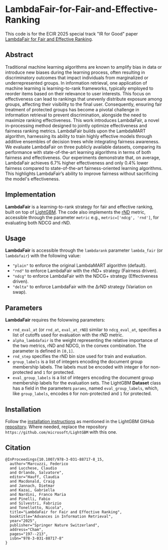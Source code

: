 LambdaFair-for-Fair-and-Effective-Ranking
===============================
This code is for the ECIR 2025 special track "IR for Good" paper [LambdaFair for Fair and Effective Ranking]().

Abstract
---
Traditional machine learning algorithms are known to amplify bias in data or introduce new biases during the learning process, often resulting in discriminatory outcomes that impact individuals from marginalized or underrepresented groups.
In information retrieval, one application of machine learning is learning-to-rank frameworks, typically employed to reorder items based on their relevance to user interests. This focus on effectiveness can lead to rankings that unevenly distribute exposure among groups, affecting their visibility to the final user.
Consequently, ensuring fair treatment of protected groups has become a pivotal challenge in information retrieval to prevent discrimination, alongside the need to maximize ranking effectiveness.
This work introduces LambdaFair, a novel in-processing method designed to jointly optimize effectiveness and fairness ranking metrics.
LambdaFair builds upon the LambdaMART algorithm, harnessing its ability to train highly effective models through additive ensembles of decision trees while integrating fairness awareness.
We evaluate LambdaFair on three publicly available datasets, comparing its performance with state-of-the-art learning algorithms in terms of both fairness and effectiveness.
Our experiments demonstrate that, on average, LambdaFair achieves 6.7% higher effectiveness and only 0.4% lower fairness compared to state-of-the-art fairness-oriented learning algorithms.
This highlights LambdaFair’s ability to improve fairness without sacrificing the model's effectiveness.

Implementation
---
**LambdaFair** is a learning-to-rank strategy for fair and effective ranking, built on top of [LightGBM](https://github.com/microsoft/LightGBM).
The code also implements the [rND](https://dl.acm.org/doi/10.1145/3085504.3085526) metric, accessible through the parameter ``metric`` e.g., ``metric=['ndcg', 'rnd']``, for evaluating both NDCG and rND.

Usage
---
**LambdaFair** is accessible through the ``lambdarank`` parameter ``lambda_fair`` (or ``lambdafair``) with the following value:
  - ``"plain"`` to enforce the original LambdaMART algorithm (default).
  - ``"rnd"`` to enforce LambdaFair with the rND+ strategy (Fairness driven).
  - ``"ndcg"`` to enforce LambdaFair with the NDCG+ strategy (Effectiveness driven).
  - ``"delta"`` to enforce LambdaFair with the ΔrND strategy (Variation on swap).

Parameters
---
**LambdaFair** requires the folowwing parameters:
  - ``rnd_eval_at`` (or ``rnd_at``, ``eval_at_rND``) similar to ``ndcg_eval_at``, specifies a list of cutoffs used for evaluation with the rND metric.
  - ``alpha_lambdafair`` is the weight representing the relative importance of the two metrics, rND and NDCG, in the convex combination. The parameter is defined in ``[0,1]``.
  - ``rnd_step`` specifies the rND bin size used for train and evaluation.
  - ``group_labels`` is a list of integers encoding the document group membership labels. The labels must be encoded with integer ``0`` for non-protected and ``1`` for protected.
  - ``eval_group_labels`` is a list of integers encoding the document group membership labels for the evaluation sets. The LightGBM **Dataset** class has a field in the parameters ``params``, named ``eval_group_labels``, which, like `group_labels`, encodes ``0`` for non-protected and ``1`` for protected.

Installation
---
Follow the [installation instructions](https://lightgbm.readthedocs.io/en/latest/Installation-Guide.html) as mentioned in the LightGBM GitHub [repository](https://github.com/microsoft/LightGBM).
Where needed, replace the repository ``https://github.com/microsoft/LightGBM`` with this one.

Citation
---
```
@InProceedings{10.1007/978-3-031-88717-8_15,
  author="Marcuzzi, Federico
  and Lucchese, Claudio
  and Orlando, Salvatore",
  editor="Hauff, Claudia
  and Macdonald, Craig
  and Jannach, Dietmar
  and Kazai, Gabriella
  and Nardini, Franco Maria
  and Pinelli, Fabio
  and Silvestri, Fabrizio
  and Tonellotto, Nicola",
  title="LambdaFair for Fair and Effective Ranking",
  booktitle="Advances in Information Retrieval",
  year="2025",
  publisher="Springer Nature Switzerland",
  address="Cham",
  pages="197--213",
  isbn="978-3-031-88717-8"
}
```
